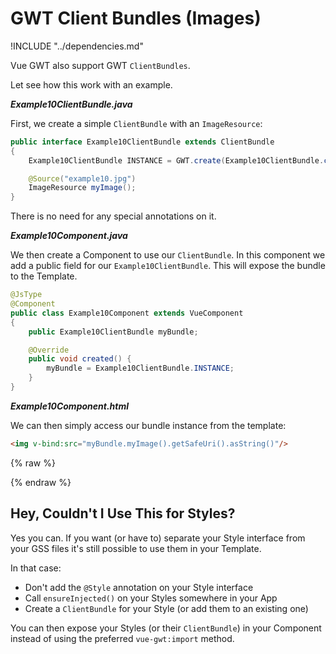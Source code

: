 # GWT Client Bundles (Images)

!INCLUDE "../dependencies.md"

Vue GWT also support GWT `ClientBundles`.

Let see how this work with an example.

***Example10ClientBundle.java***

First, we create a simple `ClientBundle` with an `ImageResource`:

```java
public interface Example10ClientBundle extends ClientBundle
{
    Example10ClientBundle INSTANCE = GWT.create(Example10ClientBundle.class);

    @Source("example10.jpg")
    ImageResource myImage();
}
```

There is no need for any special annotations on it.

***Example10Component.java***

We then create a Component to use our `ClientBundle`.
In this component we add a public field for our `Example10ClientBundle`.
This will expose the bundle to the Template.

```java
@JsType
@Component
public class Example10Component extends VueComponent
{
    public Example10ClientBundle myBundle;

    @Override
    public void created() {
        myBundle = Example10ClientBundle.INSTANCE;
    }
}
```

***Example10Component.html***

We can then simply access our bundle instance from the template:

```html
<img v-bind:src="myBundle.myImage().getSafeUri().asString()"/>
```


{% raw %}
<p class="example-container" data-name="Live Example 10">
    <span id="example10"></span>
</p>
{% endraw %}

## Hey, Couldn't I Use This for Styles?

Yes you can.
If you want (or have to) separate your Style interface from your GSS files it's still possible to use them in your Template.

In that case:

* Don't add the `@Style` annotation on your Style interface
* Call `ensureInjected()` on your Styles somewhere in your App
* Create a `ClientBundle` for your Style (or add them to an existing one)

You can then expose your Styles (or their `ClientBundle`) in your Component instead of using the preferred `vue-gwt:import` method.